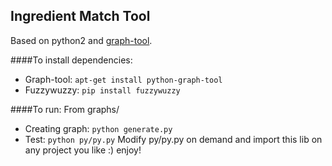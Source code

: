 Ingredient Match Tool
---------------------
  Based on python2 and [graph-tool](https://graph-tool.skewed.de/download).

####To install dependencies:
* Graph-tool:
    `apt-get install python-graph-tool`
* Fuzzywuzzy:
    `pip install fuzzywuzzy`

####To run:
From graphs/
* Creating graph:
    `python generate.py`
* Test:
    `python py/py.py`
  Modify py/py.py on demand and import this lib on any project you like :) enjoy!
